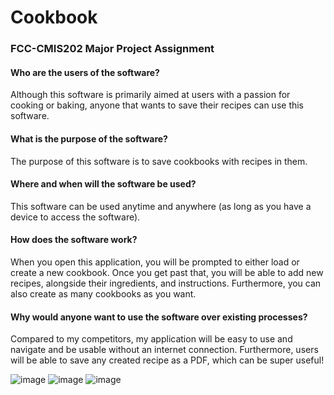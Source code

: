 # Cookbook
### FCC-CMIS202 Major Project Assignment 


#### Who are the users of the software? 
Although this software is primarily aimed at users with a passion for cooking or baking, anyone that wants to save their recipes can use this software.


#### What is the purpose of the software?
The purpose of this software is to save cookbooks with recipes in them.


#### Where and when will the software be used?
This software can be used anytime and anywhere (as long as you have a device to access the software).


#### How does the software work?
When you open this application, you will be prompted to either load or create a new cookbook. Once you get past that, you will be able to add new recipes, alongside their ingredients, and instructions. Furthermore, you can also create as many cookbooks as you want.


#### Why would anyone want to use the software over existing processes?
Compared to my competitors, my application will be easy to use and navigate and be usable without an internet connection. Furthermore, users will be able to save any created recipe as a PDF, which can be super useful!



![image](https://user-images.githubusercontent.com/100208400/174336324-6cf03ece-c86b-4bc8-b354-6edacb54b31a.png)
![image](https://user-images.githubusercontent.com/100208400/175460243-8db7e0a8-bd85-40f1-9efb-3b89cda664f6.png)
![image](https://user-images.githubusercontent.com/100208400/175460253-d6b706ae-0d0e-414f-bfcc-f5ed476576d1.png)
